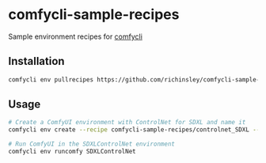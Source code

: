 # comfycli-sample-recipes
Sample environment recipes for [comfycli](https://github.com/richinsley/comfycli)

## Installation
```bash
comfycli env pullrecipes https://github.com/richinsley/comfycli-sample-recipes.git
```

## Usage

```bash
# Create a ComfyUI environment with ControlNet for SDXL and name it 
comfycli env create --recipe comfycli-sample-recipes/controlnet_SDXL --name SDXLControlNet

# Run ComfyUI in the SDXLControlNet environment
comfycli env runcomfy SDXLControlNet
```
